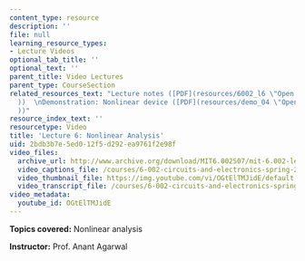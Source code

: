 ```yaml
---
content_type: resource
description: ''
file: null
learning_resource_types:
- Lecture Videos
optional_tab_title: ''
optional_text: ''
parent_title: Video Lectures
parent_type: CourseSection
related_resources_text: "Lecture notes ([PDF](resources/6002_l6 \"Open in a new window.\"\
  ))  \nDemonstration: Nonlinear device ([PDF](resources/demo_04 \"Open in a new window.\"\
  ))"
resource_index_text: ''
resourcetype: Video
title: 'Lecture 6: Nonlinear Analysis'
uid: 2bdb3b7e-5ed0-12f5-d292-ea9761f2e98f
video_files:
  archive_url: http://www.archive.org/download/MIT6.002S07/mit-6.002-lec6-23sep2003-220k.mp4
  video_captions_file: /courses/6-002-circuits-and-electronics-spring-2007/efcf54598db25698800a18f9866a3edd_OGtElTMJidE.vtt
  video_thumbnail_file: https://img.youtube.com/vi/OGtElTMJidE/default.jpg
  video_transcript_file: /courses/6-002-circuits-and-electronics-spring-2007/6dc096a3fab89219046cb6226f023a15_OGtElTMJidE.pdf
video_metadata:
  youtube_id: OGtElTMJidE
---
```


**Topics covered:** Nonlinear analysis

**Instructor:** Prof. Anant Agarwal